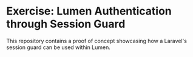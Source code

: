 # Exercise: Lumen Authentication through Session Guard

This repository contains a proof of concept showcasing how a Laravel's
session guard can be used within Lumen.
